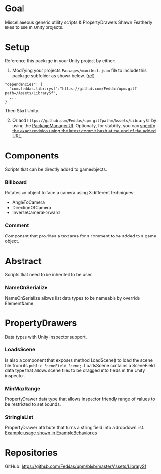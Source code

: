 # Goal

Miscellaneous generic utility scripts & PropertyDrawers Shawn Featherly likes to use in Unity projects.

# Setup

Reference this package in your Unity project by either:

1. Modifying your projects `Packages/manifest.json` file to include this package subfolder as shown below. ([ref](https://docs.unity3d.com/Manual/upm-git.html#subfolder))
```
"dependencies": {
  "com.feddas.librarysf":"https://github.com/Feddas/upm.git?path=/Assets/LibrarySf",
  ...
}
```

Then Start Unity.

2. Or add `https://github.com/Feddas/upm.git?path=/Assets/LibrarySf` by using the [PackageManager UI](https://docs.unity3d.com/Manual/upm-ui-giturl.html). Optionally, for stability, you can [specify the exact revision using the latest commit hash at the end of the added URL](https://docs.unity3d.com/Manual/upm-git.html#revision).

# Components

Scripts that can be directly added to gameobjects.

### Billboard

Rotates an object to face a camera using 3 different techniques:
- AngleToCamera
- DirectionOfCamera
- InverseCameraForward

### Comment

Component that provides a text area for a comment to be added to a game object.

# Abstract
Scripts that need to be inherited to be used.

### NameOnSerialize

NameOnSerialize allows list data types to be nameable by override ElementName

# PropertyDrawers
Data types with Unity inspector support.

### LoadsScene

Is also a component that exposes method LoadScene() to load the scene file from its `public SceneField Scene;`. LoadsScene contains a SceneField data type that allows scene files to be dragged into fields in the Unity inspector.

### MinMaxRange

PropertyDrawer data type that allows inspector friendly range of values to be restricted to set bounds.

### StringInList

PropertyDrawer attribute that turns a string field into a dropdown list. [Example usage shown in ExampleBehavior.cs](https://gist.github.com/ProGM/9cb9ae1f7c8c2a4bd3873e4df14a6687)

# Repositories

GitHub: https://github.com/Feddas/upm/blob/master/Assets/LibrarySf
<!-- OvrSource: https://phabricator.intern.facebook.com/diffusion/OVRSOURCE/browse/master/Research/audio/lib/unity/Modules/UnityModules/Assets/LibraryShawn
GHE: https://ghe.oculus-rep.com/sfeatherly/LibraryShawn -->
